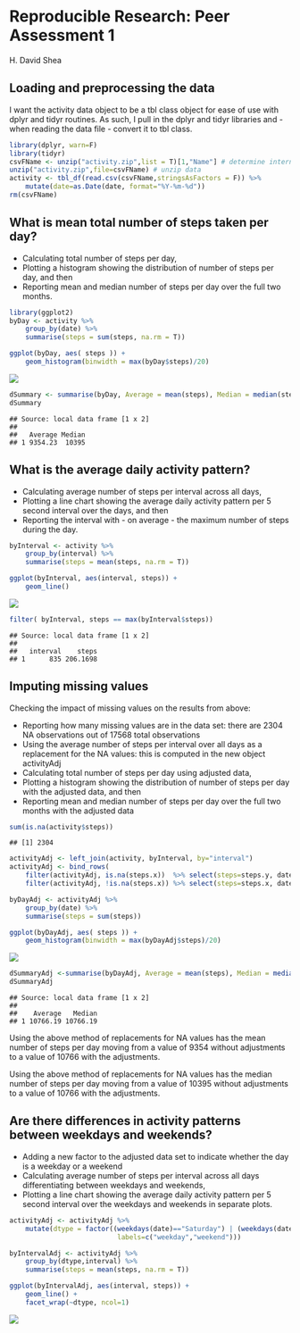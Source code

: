 # Reproducible Research: Peer Assessment 1
H. David Shea  

## Loading and preprocessing the data

I want the activity data object to be a tbl class object for ease of use with dplyr 
and tidyr routines.  As such, I pull in the dplyr and tidyr libraries and - when reading
the data file - convert it to tbl class.


```r
library(dplyr, warn=F)
library(tidyr)
csvFName <- unzip("activity.zip",list = T)[1,"Name"] # determine internal filename
unzip("activity.zip",file=csvFName) # unzip data
activity <- tbl_df(read.csv(csvFName,stringsAsFactors = F)) %>%
    mutate(date=as.Date(date, format="%Y-%m-%d"))
rm(csvFName)
```

## What is mean total number of steps taken per day?

- Calculating total number of steps per day,
- Plotting a histogram showing the distribution of number of steps per day, and then
- Reporting mean and median number of steps per day over the full two months.


```r
library(ggplot2)
byDay <- activity %>%
    group_by(date) %>%
    summarise(steps = sum(steps, na.rm = T))

ggplot(byDay, aes( steps )) +
    geom_histogram(binwidth = max(byDay$steps)/20)
```

![](PA1_template_files/figure-html/unnamed-chunk-2-1.png) 

```r
dSummary <- summarise(byDay, Average = mean(steps), Median = median(steps))
dSummary
```

```
## Source: local data frame [1 x 2]
## 
##   Average Median
## 1 9354.23  10395
```

## What is the average daily activity pattern?

- Calculating average number of steps per interval across all days,
- Plotting a line chart showing the average daily activity pattern per 5 second 
interval over the days, and then
- Reporting the interval with - on average - the maximum number of steps during
the day.


```r
byInterval <- activity %>%
    group_by(interval) %>%
    summarise(steps = mean(steps, na.rm = T))

ggplot(byInterval, aes(interval, steps)) +
    geom_line()
```

![](PA1_template_files/figure-html/unnamed-chunk-3-1.png) 

```r
filter( byInterval, steps == max(byInterval$steps))
```

```
## Source: local data frame [1 x 2]
## 
##   interval    steps
## 1      835 206.1698
```

## Imputing missing values

Checking the impact of missing values on the results from above:

- Reporting how many missing values are in the data set:  there are 2304 NA observations out of 17568 total observations
- Using the average number of steps per interval over all days as a replacement for the NA values:  this is computed in the new object activityAdj
- Calculating total number of steps per day using adjusted data,
- Plotting a histogram showing the distribution of number of steps per day with the adjusted data, and then
- Reporting mean and median number of steps per day over the full two months with the adjusted data


```r
sum(is.na(activity$steps))
```

```
## [1] 2304
```

```r
activityAdj <- left_join(activity, byInterval, by="interval")
activityAdj <- bind_rows(
    filter(activityAdj, is.na(steps.x))  %>% select(steps=steps.y, date, interval),
    filter(activityAdj, !is.na(steps.x)) %>% select(steps=steps.x, date, interval))

byDayAdj <- activityAdj %>%
    group_by(date) %>%
    summarise(steps = sum(steps))

ggplot(byDayAdj, aes( steps )) +
    geom_histogram(binwidth = max(byDayAdj$steps)/20)
```

![](PA1_template_files/figure-html/unnamed-chunk-4-1.png) 

```r
dSummaryAdj <-summarise(byDayAdj, Average = mean(steps), Median = median(steps))
dSummaryAdj
```

```
## Source: local data frame [1 x 2]
## 
##    Average   Median
## 1 10766.19 10766.19
```

Using the above method of replacements for NA values has the mean number of steps per 
day moving from a value of 9354 without adjustments 
to a value of 10766 with the adjustments.  

Using the above method of replacements for NA values has the median number of steps 
per day moving from a value of 10395 without adjustments 
to a value of 10766 with the adjustments.  

## Are there differences in activity patterns between weekdays and weekends?

- Adding a new factor to the adjusted data set to indicate whether the day is a weekday
or a weekend
- Calculating average number of steps per interval across all days differentiating
between weekdays and weekends,
- Plotting a line chart showing the average daily activity pattern per 5 second 
interval over the weekdays and weekends in separate plots.



```r
activityAdj <- activityAdj %>%
    mutate(dtype = factor((weekdays(date)=="Saturday") | (weekdays(date)=="Sunday"),
                           labels=c("weekday","weekend")))

byIntervalAdj <- activityAdj %>%
    group_by(dtype,interval) %>%
    summarise(steps = mean(steps, na.rm = T))

ggplot(byIntervalAdj, aes(interval, steps)) +
    geom_line() +
    facet_wrap(~dtype, ncol=1)
```

![](PA1_template_files/figure-html/unnamed-chunk-5-1.png) 
